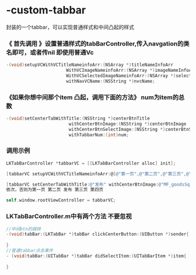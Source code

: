 # -custom-tabbar
封装的一个tabbar，可以实现普通样式和中间凸起的样式

###  《 首先调用 》设置普通样式的tabBarController,传入navgation的类名即可，或者传nil 即使用普通Vc
```objective-c
-(void)setupVCWithVCTitleNameinfoArr:(NSArray *)titleNameInfoArr 
                       WithVCImageNameinfoArr:(NSArray *)imageNameInfoArr 
                       WithVCSelectedImageNameinfoArr:(NSArray *)selectedImageNameInfoArr 
                       withNavVCName:(NSString *)nvcName;

```
### 《如果你想中间那个item 凸起，调用下面的方法》  num为item的总数
```objective-c
-(void)setCenterTabWithTitle:(NSString *)centerBtnTitle 
                        withCenterBtnImage:(NSString *)centerBtnImage 
                        withCenterBtnSelectImage:(NSString *)centerBtnSelectImage 
                        withTabbarNum:(int)num;

```
### 调用示例
```objective-c
LKTabBarController *tabbarVC = [[LKTabBarController alloc] init];

[tabbarVC setupVCWithVCTitleNameinfoArr:@[@"第一页",@"第二页",@"第三页",@"第四页"] WithVCImageNameinfoArr:@[@"pc1_normal",@"pc2_normal",@"pc3_normal",@"pc4_normal"] WithVCSelectedImageNameinfoArr:@[@"pc1_selected",@"pc2_selected",@"pc3_selected",@"pc4_selected"] withNavVCName:@""];

[tabbarVC setCenterTabWithTitle:@"发布" withCenterBtnImage:@"MF_goodsSquare_selected" withCenterBtnSelectImage:@"MF_goodsSquare_selected" withTabbarNum:5];//  如果不加这行，即为 第一页 第二页 第三页 第四页。。
依次，否则为第一页 第二页 发布 第三页 第四页

self.window.rootViewController = tabbarVC;

```
### LKTabBarController.m中有两个方法 不要忽视
```objective-c
//中间btn的跳转
-(void)tabBar:(LKTabBar *)tabBar clickCenterButton:(UIButton *)sender{
    
}
//普通tabbar点击事件
- (void)tabBar:(UITabBar *)tabBar didSelectItem:(UITabBarItem *)item{
    
}

```
